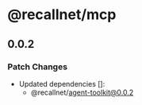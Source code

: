 # @recallnet/mcp

## 0.0.2

### Patch Changes

- Updated dependencies []:
  - @recallnet/agent-toolkit@0.0.2
